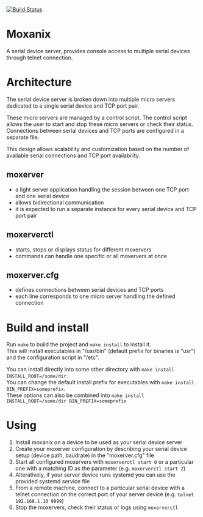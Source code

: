 [![Build Status](https://travis-ci.org/socec/moxanix.svg?branch=master)](https://travis-ci.org/socec/moxanix)

Moxanix
=======

A serial device server, provides console access to multiple serial devices through telnet connection.

Architecture
============

The serial device server is broken down into multiple micro servers dedicated to a single serial device and TCP port pair.  

These micro servers are managed by a control script. The control script allows the user to start and stop these micro servers or check their status. Connections between serial devices and TCP ports are configured in a separate file.  

This design allows scalability and customization based on the number of available serial connections and TCP port availability.

moxerver
--------
- a light server application handling the session between one TCP port and one serial device
- allows bidirectional communication
- it is expected to run a separate instance for every serial device and TCP port pair

moxerverctl
-----------
- starts, stops or displays status for different moxervers
- commands can handle one specific or all moxervers at once

moxerver.cfg
------------
- defines connections between serial devices and TCP ports
- each line corresponds to one micro server handling the defined connection

Build and install
=================

Run `make` to build the project and `make install` to install it.  
This will install executables in "/usr/bin" (default prefix for binaries is "usr") and the configuration script in "/etc".  

You can install directly into some other directory with `make install INSTALL_ROOT=/some/dir`.  
You can change the default install prefix for executables with `make install BIN_PREFIX=someprefix`.  
These options can also be combined into `make install INSTALL_ROOT=/some/dir BIN_PREFIX=someprefix`

Using
=====

1. Install moxanix on a device to be used as your serial device server
2. Create your moxerver configuration by describing your serial device setup (device path, baudrate) in the "moxerver.cfg" file
3. Start all configured moxervers with `moxerverctl start 0` or a particular one with a matching ID as the parameter (e.g. `moxerverctl start 2`)
4. Alteratively, if your server device runs systemd you can use the provided systemd service file
5. From a remote machine, connect to a particular serial device with a telnet connection on the correct port of your server device (e.g. `telnet 192.168.1.10 9999`)
6. Stop the moxervers, check their status or logs using `moxerverctl`
